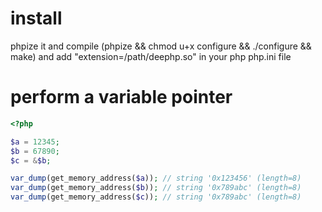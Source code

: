 install
=======
phpize it and compile (phpize && chmod u+x configure && ./configure && make) and add "extension=/path/deephp.so" in your php php.ini file

perform a variable pointer
==========================
```php
<?php

$a = 12345;
$b = 67890;
$c = &$b;

var_dump(get_memory_address($a)); // string '0x123456' (length=8)
var_dump(get_memory_address($b)); // string '0x789abc' (length=8)
var_dump(get_memory_address($c)); // string '0x789abc' (length=8)
```
